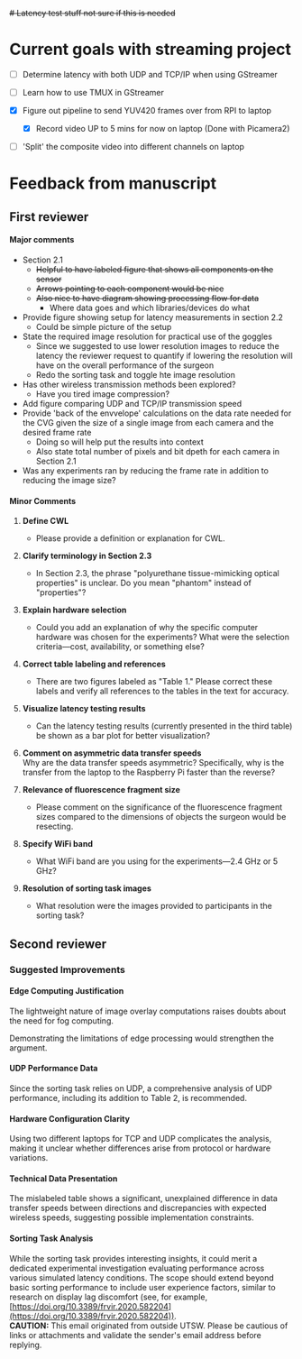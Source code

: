 <!-- # Ian's GStreamer stuff
## Server

`host=<ip address of viewing pi>`

Maybe this, but it doesn't always work: `$(arp -n | grep e4.5f.01.df.c5.8f | awk '{print $1}')`


### libcamerasrc
```sh
gst-launch-1.0 libcamerasrc auto-focus-mode=AfModeContinuous ! capsfilter caps=video/x-raw,width=640,height=480,format=NV12 ! v4l2convert ! queue ! v4l2h264enc extra-controls="controls,repeat_sequence_header=1" ! 'video/x-h264,level=(string)4.2,profile=(string)baseline' ! h264parse ! rtph264pay ! queue ! udpsink host=172.17.140.124 port=5000
```

### rpicam-vid | Bookworm
```sh
rpicam-vid -t 0 --width 640 --height 480 --framerate 24 -n --inline -o - | gst-launch-1.0 fdsrc fd=0 ! h264parse ! h264timestamper ! rtph264pay ! udpsink host=$(arp -n | grep e4.5f.01.df.c5.8f | awk '{print $1}') port=5000
```
    VideoWriter write(sendToPiPipeline, cv::CAP_GSTREAMER, 0,25, 640, 480);

## Reciever

```sh
gst-launch-1.0 udpsrc address=172.17.140.124  port=5000 caps=application/x-rtp ! rtpjitterbuffer latency=100 drop-on-latency=true ! rtph264depay ! h264parse ! v4l2h264dec ! queue ! glimagesink sync=false
```

---

<br> -->
<!-- 

# My stuff

# Linux Laptop
### Pipeline based from [this reference](https://raspberrypi.stackexchange.com/questions/27082/how-to-stream-raspivid-to-linux-and-osx-using-gstreamer-vlc-or-netcat) THAT WORKS

```sh
gst-launch-1.0 -v tcpclientsrc host=172.17.141.124 port=5000  ! gdpdepay !  rtph264depay ! avdec_h264 ! videoconvert ! autovideosink sync=false
```

### GPT response WORKS
```sh
gst-launch-1.0 -v udpsrc port=5000 ! application/x-rtp, encoding-name=H264,payload=96 ! rtph264depay ! decodebin ! videoconvert ! autovideosink sync=false
```



# Raspberry PI Buster

## Use this for testing purposes only
```sh
gst-launch-1.0 v4l2src device=/dev/video0 ! video/x-raw, width=1280, height=720, framerate=30/1 ! videoconvert ! videoscale ! clockoverlay time-format="%D %H:%M:%S" ! video/x-raw, width=640, height=360 ! autovideosink
```
### Pipeline based from [this reference](https://raspberrypi.stackexchange.com/questions/27082/how-to-stream-raspivid-to-linux-and-osx-using-gstreamer-vlc-or-netcat) THAT WORKS

```sh
 raspivid -t 0 -hf -fps 20 -w 300 -h 300 -o - | gst-launch-1.0 fdsrc ! h264parse ! rtph264pay config-interval=1 pt=96 ! gdppay ! tcpserversink host=172.17.141.124 port=5000
```

### GPT response THAT WORKS
```sh
raspivid -t 0 -w 640 -h 480 -fps 25 -b 2000000 -o - | gst-launch-1.0 -v fdsrc ! h264parse ! rtph264pay config-interval=10 pt=96 ! udpsink host=172.17.141.174 port=5000
```

## Raspicam
```sh
# Testing purposes
gst-launch-1.0 v4l2src device=/dev/video0 ! video/x-raw, width=1280, height=720, framerate=30/1 ! videoconvert ! videoscale ! clockoverlay time-format="%D %H:%M:%S" ! video/x-raw, width=640, height=360 ! autovideosink
```
```sh
gst-launch-1.0 -v udpsrc port=5000 ! application/x-rtp,media=video,payload=26,clock-rate=90000,encoding-name=JPEG,framerate=30/1 ! rtpjpegdepay ! jpegdec ! videoconvert ! fpsdisplaysink video-sink=autovideosink sync=0 silent=true
```

### Reference link for streaming : https://raspberrypi.stackexchange.com/questions/27082/how-to-stream-raspivid-to-linux-and-osx-using-gstreamer-vlc-or-netcat


# Latency testing

## Reference link [here](https://gstreamer.freedesktop.org/documentation/additional/design/tracing.html?gi-language=c#try-it)

## V4L2 

```sh
#TEST THIS OUT
gst-launch-1.0 v4l2src ! capsfilter caps=video/x-raw,width=640,height=480,format=NV12 ! v4l2h264enc ! h264parse ! rtph264pay config-interval=10 pt=96 ! udpsink host=172.17.141.174 port=5000

# THIS PRINTS OUT THE TIME
# Moving forward must use v4l2
GST_DEBUG="GST_TRACER:7" GST_TRACERS="latency(flags=element+pipeline)" GST_DEBUG_FILE=./rpiVisibleCamera.log gst-launch-1.0 v4l2src device=/dev/video1 ! video/x-raw,width=640,height=480,framerate=30/1,format=NV12 ! v4l2h264enc ! h264parse ! rtph264pay config-interval=10 pt=96 ! udpsink host=172.17.141.174 port=5000
```

## V4L2 stuff to test out

### Adding timestamps everytime the log file is saved

```bash
# Generate a unique log file name with timestamp
LOG_FILE="./rpiVisibleCamera_$(date +"%Y-%m-%d_%H:%M:%S").log"

# Run GStreamer pipeline with unique log file name
GST_DEBUG="GST_TRACER:7" GST_TRACERS="latency(flags=element+pipeline)" GST_DEBUG_FILE="$LOG_FILE" gst-launch-1.0 v4l2src device=/dev/video1 ! video/x-raw,width=640,height=480,framerate=30/1,format=NV12 ! v4l2h264enc ! h264parse ! rtph264pay config-interval=10 pt=96 ! udpsink host=172.17.141.174 port=5000

```
 -->


~~# Latency test stuff not sure if this is needed~~

<!-- ```bash
# 'Snow' GST_DEBUG testing program
GST_DEBUG="GST_TRACER:7" GST_TRACERS="latency(flags=element+pipeline)" GST_DEBUG_FILE=./latency.log gst-launch-1.0 -v videotestsrc pattern=snow ! video/x-raw,width=640,height=480,framerate=30/1 ! videoconvert ! autovideosink
```


```bash
# Currently testing
# Update 4/25 : latency with raspivid command doesn't work, must use v4l2
GST_DEBUG="GST_TRACER:7" GST_TRACERS="latency(flags=element+pipeline)" GST_DEBUG_FILE=./rpiLatency.log gst-launch-1.0 -v fdsrc ! h264parse ! rtph264pay config-interval=10 pt=96 ! udpsink host=172.17.141.174 port=5000  | raspivid -n -t 0 -w 640 -h 480 -fps 25 -b 2000000 -o - -cs 1 | gst-launch-1.0 -v fdsrc ! h264parse ! rtph264pay config-interval=10 pt=96 ! udpsink host=172.17.141.174 port=5000
``` -->
<!-- 

# Gstreamer breakdown of how things work

# Pipeline parameters for RPI Buster: 

## With preview 

```bash
raspivid -t 0 -w 640 -h 480 -fps 25 -b 2000000 -o - | gst-launch-1.0 -v fdsrc ! h264parse ! rtph264pay config-interval=10 pt=96 ! udpsink host=172.17.141.174 port=5000
```
## No preview : 
```
raspivid -n -t 0 -w 640 -h 480 -fps 25 -b 2000000 -o - | gst-launch-1.0 -v fdsrc ! h264parse ! rtph264pay config-interval=10 pt=96 ! udpsink host=172.17.141.174 port=5000
```
`raspivid`
- t 0 : Specifies that the camera should run indefinitely until stopped.
- w 640 -h 480: Sets the width and height of the video to 640x480 pixels.
- fps 25: Sets the frame rate to 25 frames per second.
- b 2000000: Sets the bitrate to 2Mbps.
- o -: Specifies that the output should be written to standard output (stdout).

`- | (pipe)` 
- Sends the output of raspivid (video stream) to the next command via a pipe.

`gst-launch-1.0 -v` 
- `-v --verbose`
  - Output status information and property notifications

`fdsrc`
- Read data from unix file descriptor
- To generate data
  - Enter data in console then press ENTER
  - The pipeline SHOULD dump the data packets to the console
- There's a `timeout` property, but it's probably not important to the streaming project
- Reference link : https://gstreamer.freedesktop.org/documentation/coreelements/fdsrc.html?gi-language=c

`h264parse`
- Parses H.264 streams
`fdsrc` 
- Reads data from a file descriptor, in this case, the video stream from raspivid.

`h264parse` 
- Parses the H.264 stream.

`rtph264pay` 
- Encapsulates H.264 packets into RTP packets. 
- Options:
    - `config-interval=10` 
      - Specifies that SPS and PPS should be sent every 10 frames.
    - `pt=96` 
      - Specifies the payload type for the RTP packets.
      - RTP packets : Real-time transport protocol

`udpsink` 
- Sends data over UDP to a specified IP address and port. Options:

`host=YOUR_LINUX_MACHINE_IP_ADDRESS` 
- Specifies the IP address of the Linux machine.

`port=5000` 
- Specifies the UDP port number.

---

# Pipeline for Linux machine

```bash
gst-launch-1.0 -v udpsrc port=5000 ! application/x-rtp, encoding-name=H264,payload=96 ! rtph264depay ! decodebin ! videoconvert ! autovideosink sync=false
```
## Breakdown of Linux machine pipeline
`gst-launch-1.0` 
- `udpsrc`: 
  - Receives data over UDP from a specified port.
- `application/x-rtp, encoding-name=H264, payload=96`: 
  - Specifies that the incoming data is RTP packets containing H.264-encoded video. The payload type is set to 96, matching the sender's configuration.
- `rtph264depay`
  - : Depayloads the H.264 RTP packets.
- `decodebin`: 
  - Automatically selects and configures a suitable decoder based on the incoming data.
- `videoconvert` 
  - Converts the video from one pixel format to another if necessary.
- `autovideosink sync=false`: 
  - Automatically selects and configures a suitable video sink (display) for the video stream. 
  - `sync=false` is used to disable synchronization with the clock, which can help reduce latency in the display of the video.


<br>

---

<br> -->

# Current goals with streaming project
- [ ] Determine latency with both UDP and TCP/IP when using GStreamer
- [ ] Learn how to use TMUX in GStreamer

- [x] Figure out pipeline to send YUV420 frames over from RPI to laptop 
  - [x]  Record video UP to 5 mins for now on laptop (Done with Picamera2)
- [ ] 'Split' the composite video into different channels on laptop

# Feedback from manuscript

## First reviewer

#### Major comments
- Section 2.1
  -   ~~Helpful to have labeled figure that shows all components on the sensor~~ 
  -   ~~Arrows pointing to each component would be nice~~ 
  -   ~~Also nice to have diagram showing processing flow for data~~ 
      -   Where data goes and which libraries/devices do what 
- Provide figure showing setup for latency measurements in section 2.2 
  -  Could be simple picture of the setup
- State the required image resolution for practical use of the goggles
  - Since we suggested to use lower resolution images to reduce the latency the reviewer request to quantify if lowering the resolution will have on the overall performance of the surgeon
  - Redo the sorting task and toggle hte image resolution 
- Has other wireless transmission methods been explored?
  - Have you tired image compression?
- Add figure comparing UDP and TCP/IP transmission speed
- Provide 'back of the envvelope' calculations on the data rate needed for the CVG given the size of a single image from each camera and the desired frame rate
  - Doing so will help put the results into context 
  - Also state total number of pixels and bit dpeth for each camera in Section 2.1
- Was any experiments ran by reducing the frame rate in addition to reducing the image size?

#### Minor Comments

1. **Define CWL**  
   - Please provide a definition or explanation for CWL.

2. **Clarify terminology in Section 2.3**  
   -    In Section 2.3, the phrase "polyurethane tissue-mimicking optical properties" is unclear. Do you mean "phantom" instead of "properties"?

3. **Explain hardware selection**  
   -    Could you add an explanation of why the specific computer hardware was chosen for the experiments? What were the selection criteria—cost, availability, or something else?

4. **Correct table labeling and references**  
   -    There are two figures labeled as "Table 1." Please correct these labels and verify all references to the tables in the text for accuracy.

5. **Visualize latency testing results**  
   -    Can the latency testing results (currently presented in the third table) be shown as a bar plot for better visualization?

6. **Comment on asymmetric data transfer speeds**  
   Why are the data transfer speeds asymmetric? Specifically, why is the transfer from the laptop to the Raspberry Pi faster than the reverse?

7. **Relevance of fluorescence fragment size**  
   -    Please comment on the significance of the fluorescence fragment sizes compared to the dimensions of objects the surgeon would be resecting.

8. **Specify WiFi band**  
   -    What WiFi band are you using for the experiments—2.4 GHz or 5 GHz?

9. **Resolution of sorting task images**  
   -    What resolution were the images provided to participants in the sorting task?


## Second reviewer

### Suggested Improvements

#### Edge Computing Justification  
The lightweight nature of image overlay computations raises doubts about the need for fog computing. 

Demonstrating the limitations of edge processing would strengthen the argument.

#### UDP Performance Data  
Since the sorting task relies on UDP, a comprehensive analysis of UDP performance, including its addition to Table 2, is recommended.

#### Hardware Configuration Clarity  
Using two different laptops for TCP and UDP complicates the analysis, making it unclear whether differences arise from protocol or hardware variations.

#### Technical Data Presentation  
<!-- The table labeled as "Table 1" appears to be Table 3. It shows an unexplained four-fold difference in data transfer duration between Raspberry Pi-to-computer and computer-to-Raspberry Pi communications. Additionally, the reported transfer rates are significantly lower than the wireless speeds specified in Table 1, suggesting possible implementation constraints rather than hardware limitations. These discrepancies warrant discussion.   -->

The mislabeled table shows a significant, unexplained difference in data transfer speeds between directions and discrepancies with expected wireless speeds, suggesting possible implementation constraints.



#### Sorting Task Analysis  
While the sorting task provides interesting insights, it could merit a dedicated experimental investigation evaluating performance across various simulated latency conditions. The scope should extend beyond basic sorting performance to include user experience factors, similar to research on display lag discomfort (see, for example, [https://doi.org/10.3389/frvir.2020.582204](https://doi.org/10.3389/frvir.2020.582204)).  
**CAUTION:** This email originated from outside UTSW. Please be cautious of links or attachments and validate the sender's email address before replying.  

<!-- 

# Debugging tools

## Printing debugging information

### The debug log

Debug output controlled with `GST_DEBUG` enviornment variable
- Below is an example with `GST_DEBUG=2`
  - Keep in mind that debug log can be verbose, so much so that it 
    - Can crash applications
    - Fill up megabytes of text code
    - Because of these reasons are why the logs are categorized and you seldomly need to enable all categories at once
```bash
# GST_DEBUG=2

| # | Name    | Description                                                    |
|---|---------|----------------------------------------------------------------|
| 0 | none    | No debug information is output.                                |
| 1 | ERROR   | Logs all fatal errors. These are errors that do not allow the  |
|   |         | core or elements to perform the requested action. The          |
|   |         | application can still recover if programmed to handle the      |
|   |         | conditions that triggered the error.                           |
| 2 | WARNING | Logs all warnings. Typically these are non-fatal, but          |
|   |         | user-visible problems are expected to happen.                  |
| 3 | FIXME   | Logs all "fixme" messages. Those typically that a codepath that|
|   |         | is known to be incomplete has been triggered. It may work in   |
|   |         | most cases, but may cause problems in specific instances.      |
| 4 | INFO    | Logs all informational messages. These are typically used for  |
|   |         | events in the system that only happen once, or are important   |
|   |         | and rare enough to be logged at this level.                    |
| 5 | DEBUG   | Logs all debug messages. These are general debug messages for  |
|   |         | events that happen only a limited number of times during an    |
|   |         | object's lifetime; these include setup, teardown, change of    |
|   |         | parameters, etc.                                               |
| 6 | LOG     | Logs all log messages. These are messages for events that      |
|   |         | happen repeatedly during an object's lifetime; these include   |
|   |         | streaming and steady-state conditions. This is used for log    |
|   |         | messages that happen on every buffer in an element for example.|
| 7 | TRACE   | Logs all trace messages. Those are message that happen very    |
|   |         | very often. This is for example is each time the reference     |
|   |         | count of a GstMiniObject, such as a GstBuffer or GstEvent, is  |
|   |         | modified.                                                      |
| 9 | MEMDUMP | Logs all memory dump messages. This is the heaviest logging and|
|   |         | may include dumping the content of blocks of memory.           |
+------------------------------------------------------------------------------+
```

To enable debug output
- Set `GST_DEBUG` enviornment variable to `desired debug level`
- All levels below the set level will be displayed
- Each `plugin` or `part of the GStreamer` defines it's own category
  - Lets you specify debug level for each individual category 
    - Example : `GST_DEBUG=2,audiotestsrc:6`
    - Uses debug level 6 for audiotestsrc
    - Uses debug level 2 for everything else

### The `GST_DEBUG` environment variable 

A comma-seperated lists of category level pairs 
- Have an optional level at the beginning that represents default debug level for all categories
- The `*` wildcard is also available 
  - Example : `GST_DEBUG=2,audio*:6`
    - Uses debug level 6 for all categories starting with the word `audio`
    - Note : `GST_DEBUG=*:2` == `GST_DEBUG=2`

`gst-launch-1.0 --gst-debug-help` 
- Use to get list of all registered categories 
- Keep in mind
  - Each plugin register has it's own categories
  - Why is this important?
    - Installing/removing plugins will change the list

## To determine supported video formats 
```bash
gst-device-monitor-1.0 Video
```


<br>

---

<br>
 -->
